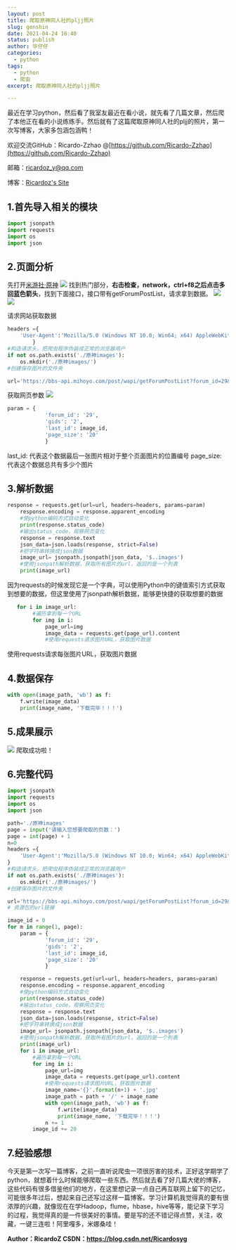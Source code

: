 ```yaml
---
layout: post
title: 爬取原神同人社的pljj照片
slug: genshin
date: 2021-04-24 16:40
status: publish
author: 华仔仔
categories: 
  - python
tags: 
  - python
  - 爬虫
excerpt: 爬取原神同人社的pljj照片

---
```



最近在学习python，然后看了我室友最近在看小说，就先看了几篇文章，然后爬了本他正在看的小说练练手。然后就有了这篇爬取原神同人社的pljj的照片，第一次写博客，大家多包涵包涵鸭！

欢迎交流GitHub：Ricardo-Zzhao @[https://github.com/Ricardo-Zzhao](https://github.com/Ricardo-Zzhao)

邮箱：ricardoz_y@qq.com

博客：[Ricardoz's Site](https://ricardozhy.github.io/)

## 1.首先导入相关的模块

```python
import jsonpath
import requests
import os
import json
```


## 2.页面分析

先打开[米游社·原神](https://bbs.mihoyo.com/ys/home/29?type=hot)
![](https://img-blog.csdnimg.cn/20210423222301524.png?x-oss-process=image/watermark,type_ZmFuZ3poZW5naGVpdGk,shadow_10,text_aHR0cHM6Ly9ibG9nLmNzZG4ubmV0L1JpY2FyZG9zeWc=,size_16,color_FFFFFF,t_70)
找到热门部分，**右击检查，network，ctrl+f8之后点击多回蓝色箭头**，找到下面接口，接口带有getForumPostList，请求拿到数据。
![](https://img-blog.csdnimg.cn/20210423223314224.png?x-oss-process=image/watermark,type_ZmFuZ3poZW5naGVpdGk,shadow_10,text_aHR0cHM6Ly9ibG9nLmNzZG4ubmV0L1JpY2FyZG9zeWc=,size_16,color_FFFFFF,t_70)
![](https://img-blog.csdnimg.cn/20210423223327205.png?x-oss-process=image/watermark,type_ZmFuZ3poZW5naGVpdGk,shadow_10,text_aHR0cHM6Ly9ibG9nLmNzZG4ubmV0L1JpY2FyZG9zeWc=,size_16,color_FFFFFF,t_70)


请求网站获取数据

```python
headers ={
    'User-Agent':'Mozilla/5.0 (Windows NT 10.0; Win64; x64) AppleWebKit/537.36 (KHTML, like Gecko) Chrome/78.0.3904.108 Safari/537.36'
		}
#构造请求头，把爬虫程序伪装成正常的浏览器用户
if not os.path.exists('./原神images'):
    os.mkdir('./原神images/')
#创建保存图片的文件夹

url='https://bbs-api.mihoyo.com/post/wapi/getForumPostList?forum_id=29&gids=2&is_good=false&is_hot=true&page_size=20'
```

获取网页参数
![](https://img-blog.csdnimg.cn/20210424001944321.png)

```python
param = {
            'forum_id': '29',
            'gids': '2',
            'last_id': image_id,
            'page_size': '20'
            }
```

last_id: 代表这个数据最后一张图片相对于整个页面图片的位置编号
page_size: 代表这个数据总共有多少个图片



## 3.解析数据

```python
response = requests.get(url=url, headers=headers, params=param)
    response.encoding = response.apparent_encoding
    #使python编码方式自动变化
    print(response.status_code)
    #输出status_code，观察网页变化
    response = response.text
    json_data=json.loads(response, strict=False)
    #把字符串转换成json数据
    image_url= jsonpath.jsonpath(json_data, '$..images')
    #使用jsonpath解析数据，获取所有图片的url，返回的是一个列表
    print(image_url)
```

因为requests的时候发现它是一个字典，可以使用Python中的键值索引方式获取到想要的数据，但这里使用了jsonpath解析数据，能够更快捷的获取想要的数据

 

```python
   for i in image_url:
        #遍历拿到每一个URL
        for img in i:
            page_url=img
            image_data = requests.get(page_url).content
            #使用requests请求图片URL，获取图片数据
```

使用requests请求每张图片URL，获取图片数据

## 4.数据保存

```python
with open(image_path, 'wb') as f:
    f.write(image_data)
    print(image_name, '下载完毕！！！')
```

## 5.成果展示

![](https://img-blog.csdnimg.cn/20210424003242887.png?x-oss-process=image/watermark,type_ZmFuZ3poZW5naGVpdGk,shadow_10,text_aHR0cHM6Ly9ibG9nLmNzZG4ubmV0L1JpY2FyZG9zeWc=,size_16,color_FFFFFF,t_70)
爬取成功啦！

## 6.完整代码

```python
import jsonpath
import requests
import os
import json

path='./原神images'
page = input('请输入您想要爬取的页数：')
page = int(page) + 1
n=0
headers ={
    'User-Agent':'Mozilla/5.0 (Windows NT 10.0; Win64; x64) AppleWebKit/537.36 (KHTML, like Gecko) Chrome/78.0.3904.108 Safari/537.36'
}
#构造请求头，把爬虫程序伪装成正常的浏览器用户
if not os.path.exists('./原神images'):
    os.mkdir('./原神images/')
#创建保存图片的文件夹

url='https://bbs-api.mihoyo.com/post/wapi/getForumPostList?forum_id=29&gids=2&is_good=false&is_hot=true&page_size=20'
# 资源包的url链接

image_id = 0
for m in range(1, page):
    param = {
            'forum_id': '29',
            'gids': '2',
            'last_id': image_id,
            'page_size': '20'
            }

    response = requests.get(url=url, headers=headers, params=param)
    response.encoding = response.apparent_encoding
    #使python编码方式自动变化
    print(response.status_code)
    #输出status_code，观察网页变化
    response = response.text
    json_data=json.loads(response, strict=False)
    #把字符串转换成json数据
    image_url= jsonpath.jsonpath(json_data, '$..images')
    #使用jsonpath解析数据，获取所有图片的url，返回的是一个列表
    print(image_url)
    for i in image_url:
        #遍历拿到每一个URL
        for img in i:
            page_url=img
            image_data = requests.get(page_url).content
            #使用requests请求图片URL，获取图片数据
            image_name='{}'.format(n+1) + '.jpg'
            image_path = path + '/' + image_name
            with open(image_path, 'wb') as f:
                f.write(image_data)
                print(image_name, '下载完毕！！！')
            n += 1
        image_id += 20
```


## 7.经验感想

今天是第一次写一篇博客，之前一直听说爬虫一项很厉害的技术，正好这学期学了python，就想着什么时候能够爬取一些东西。然后就去看了好几篇大佬的博客，这些代码有很多借鉴他们的地方，在这里想记录一点自己再互联网上留下的记忆，可能很多年过后，想起来自己还写过这样一篇博客。学习计算机我觉得真的要有很浓厚的兴趣，就像现在在学Hadoop，flume，hbase，hive等等，能记录下学习的过程，我觉得真的是一件很美好的事情。要是写的还不错记得点赞，关注，收藏，一键三连啦！阿里嘎多，米娜桑哇！

**Author：RicardoZ 
CSDN：https://blog.csdn.net/Ricardosyg**
